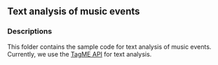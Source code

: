 ## Text analysis of music events

### Descriptions
This folder contains the sample code for text analysis of music events. 
Currently, we use the [TagME API](https://sobigdata.d4science.org/web/tagme/tagme-help)
for text analysis.
